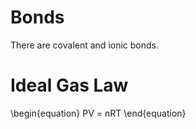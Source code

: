 # Bonds

There are covalent and ionic bonds. 

# Ideal Gas Law

\begin{equation}
PV = nRT
\end{equation}